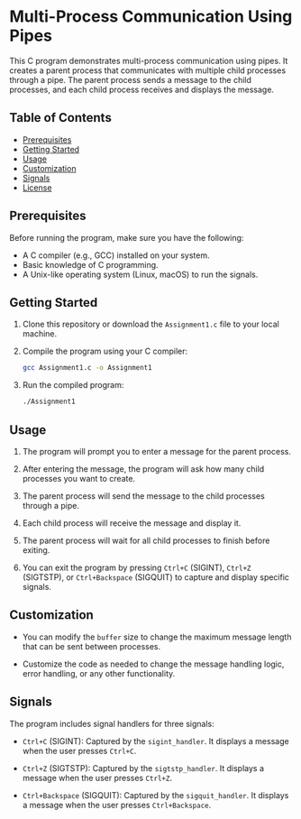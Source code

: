 # Multi-Process Communication Using Pipes

This C program demonstrates multi-process communication using pipes. It creates a parent process that communicates with multiple child processes through a pipe. The parent process sends a message to the child processes, and each child process receives and displays the message.

## Table of Contents

- [Prerequisites](#prerequisites)
- [Getting Started](#getting-started)
- [Usage](#usage)
- [Customization](#customization)
- [Signals](#signals)
- [License](#license)

## Prerequisites

Before running the program, make sure you have the following:

- A C compiler (e.g., GCC) installed on your system.
- Basic knowledge of C programming.
- A Unix-like operating system (Linux, macOS) to run the signals.

## Getting Started

1. Clone this repository or download the `Assignment1.c` file to your local machine.

2. Compile the program using your C compiler:

   ```bash
   gcc Assignment1.c -o Assignment1
   ```

3. Run the compiled program:

   ```bash
   ./Assignment1
   ```

## Usage

1. The program will prompt you to enter a message for the parent process.

2. After entering the message, the program will ask how many child processes you want to create.

3. The parent process will send the message to the child processes through a pipe.

4. Each child process will receive the message and display it.

5. The parent process will wait for all child processes to finish before exiting.

6. You can exit the program by pressing `Ctrl+C` (SIGINT), `Ctrl+Z` (SIGTSTP), or `Ctrl+Backspace` (SIGQUIT) to capture and display specific signals.

## Customization

- You can modify the `buffer` size to change the maximum message length that can be sent between processes.

- Customize the code as needed to change the message handling logic, error handling, or any other functionality.

## Signals

The program includes signal handlers for three signals:

- `Ctrl+C` (SIGINT): Captured by the `sigint_handler`. It displays a message when the user presses `Ctrl+C`.

- `Ctrl+Z` (SIGTSTP): Captured by the `sigtstp_handler`. It displays a message when the user presses `Ctrl+Z`.

- `Ctrl+Backspace` (SIGQUIT): Captured by the `sigquit_handler`. It displays a message when the user presses `Ctrl+Backspace`.
